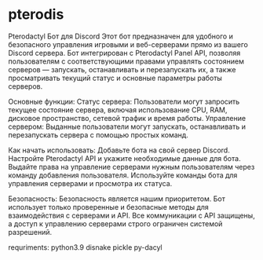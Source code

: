 # pterodis
Pterodactyl Бот для Discord 
Этот бот предназначен для удобного и безопасного управления игровыми и веб-серверами прямо из вашего Discord сервера. Бот интегрирован с Pterodactyl Panel API, позволяя пользователям с соответствующими правами управлять состоянием серверов — запускать, останавливать и перезапускать их, а также просматривать текущий статус и основные параметры работы серверов.

Основные функции:
Статус сервера: Пользователи могут запросить текущее состояние сервера, включая использование CPU, RAM, дисковое пространство, сетевой трафик и время работы.
Управление сервером: Выданные пользователи могут запускать, останавливать и перезапускать сервера с помощью простых команд.

Как начать использовать:
Добавьте бота на свой сервер Discord.
Настройте Pterodactyl API и укажите необходимые данные для бота.
Выдайте права на управление серверами нужным пользователям через команду добавления пользователя.
Используйте команды бота для управления серверами и просмотра их статуса.

Безопасность:
Безопасность является нашим приоритетом. Бот использует только проверенные и безопасные методы для взаимодействия с серверами и API. Все коммуникации с API защищены, а доступ к управлению серверами строго ограничен системой разрешений.

requriments:
python3.9
disnake
pickle
py-dacyl
